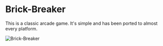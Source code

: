 # Brick-Breaker
This is a classic arcade game. It's simple and has been ported to almost every platform.

![Brick-Breaker](https://user-images.githubusercontent.com/26418542/69705056-95628280-10a9-11ea-802f-2146f30c8fe6.gif)
